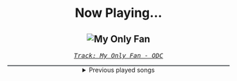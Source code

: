 <div align="center"> 
<h1>Now Playing...</h1>

![My Only Fan](https://i.scdn.co/image/ab67616d00001e022f3754b95e0e091d02acc308)
--
_<samp><a href="https://open.spotify.com/track/4xGqlQnvwKTCFweivBY92U">Track: My Only Fan - ODC</a></samp>_

<div style="border: 1px #4B5054 solid"></div>
<details>
  <summary>
    Previous played songs
  </summary>
  <table>
    <thead>
      <tr>
        <th>
          Artist
        </th>
        <th>
          Song
        </th>
        <th>
          Link
        </th>
      </tr>
    </thead>
    <tbody>
      <tr><td>ODC</td><td>My Only Fan</td><td><a href="https://open.spotify.com/track/4xGqlQnvwKTCFweivBY92U">https://open.spotify.com/track/4xGqlQnvwKTCFweivBY92U</a></td></tr><tr><td>TSS</td><td>Breaking Bones</td><td><a href="https://open.spotify.com/track/70wYtOYfnQpfkeGF7AFpqY">https://open.spotify.com/track/70wYtOYfnQpfkeGF7AFpqY</a></td></tr><tr><td>Znous</td><td>Din Acharon דין אחרון</td><td><a href="https://open.spotify.com/track/6WVq8Bt6pOGvdPSmhsNsFN">https://open.spotify.com/track/6WVq8Bt6pOGvdPSmhsNsFN</a></td></tr><tr><td>Rise Of The Northstar</td><td>Back 2 Basics</td><td><a href="https://open.spotify.com/track/4yY4tbcSXziTwr0UnC1bvq">https://open.spotify.com/track/4yY4tbcSXziTwr0UnC1bvq</a></td></tr><tr><td>Sunmancer</td><td>Siberian Kiss</td><td><a href="https://open.spotify.com/track/4k3HDhC2PqH7AgvF6ZJzum">https://open.spotify.com/track/4k3HDhC2PqH7AgvF6ZJzum</a></td></tr><tr><td>tmdistant</td><td>all i know is... i'd go blind for you</td><td><a href="https://open.spotify.com/track/5KOJrVitoBhiuAzpnzRJ12">https://open.spotify.com/track/5KOJrVitoBhiuAzpnzRJ12</a></td></tr><tr><td>Taken By Tides</td><td>I Let You</td><td><a href="https://open.spotify.com/track/2FVkRlmmOaQ94ZXEDDNlWv">https://open.spotify.com/track/2FVkRlmmOaQ94ZXEDDNlWv</a></td></tr><tr><td>Thousand Below</td><td>Kerosene</td><td><a href="https://open.spotify.com/track/11DmWsJq63RyfNY8m0MiH3">https://open.spotify.com/track/11DmWsJq63RyfNY8m0MiH3</a></td></tr><tr><td>Foxblood</td><td>Occam's Razor</td><td><a href="https://open.spotify.com/track/2TIoAUUuQNTZQ5dK2Yno96">https://open.spotify.com/track/2TIoAUUuQNTZQ5dK2Yno96</a></td></tr><tr><td>Three Days Grace</td><td>Dominate</td><td><a href="https://open.spotify.com/track/5R0uszDwzrAEtxMgTwoIbt">https://open.spotify.com/track/5R0uszDwzrAEtxMgTwoIbt</a></td></tr><tr><td>FRACTURE</td><td>A View Beyond This Tragedy</td><td><a href="https://open.spotify.com/track/3VO9omvibf10uTXVYhJpOX">https://open.spotify.com/track/3VO9omvibf10uTXVYhJpOX</a></td></tr><tr><td>Evergreen Terrace</td><td>Restless Leg Syndrome</td><td><a href="https://open.spotify.com/track/1eSB4u3AapjXrO0baGuc6u">https://open.spotify.com/track/1eSB4u3AapjXrO0baGuc6u</a></td></tr><tr><td>Fox Lake</td><td>Freestyle</td><td><a href="https://open.spotify.com/track/752QBrQ3zOGjCbsXblrMFU">https://open.spotify.com/track/752QBrQ3zOGjCbsXblrMFU</a></td></tr><tr><td>VILT</td><td>The New Shadow</td><td><a href="https://open.spotify.com/track/3pFlVgw9LTsSUFDeMJahob">https://open.spotify.com/track/3pFlVgw9LTsSUFDeMJahob</a></td></tr><tr><td>Mortemia</td><td>Like a Hurricane</td><td><a href="https://open.spotify.com/track/4m9ogLz7APakQ8MibwIzHD">https://open.spotify.com/track/4m9ogLz7APakQ8MibwIzHD</a></td></tr><tr><td>Rustage</td><td>ATOMIC (Cid Kagenou)</td><td><a href="https://open.spotify.com/track/3y87XLBZrdLHnOgzSb0Xan">https://open.spotify.com/track/3y87XLBZrdLHnOgzSb0Xan</a></td></tr><tr><td>Rustage</td><td>ATOMIC (Cid Kagenou)</td><td><a href="https://open.spotify.com/track/3y87XLBZrdLHnOgzSb0Xan">https://open.spotify.com/track/3y87XLBZrdLHnOgzSb0Xan</a></td></tr><tr><td>Rustage</td><td>ATOMIC (Cid Kagenou)</td><td><a href="https://open.spotify.com/track/3y87XLBZrdLHnOgzSb0Xan">https://open.spotify.com/track/3y87XLBZrdLHnOgzSb0Xan</a></td></tr><tr><td>Rustage</td><td>ATOMIC (Cid Kagenou)</td><td><a href="https://open.spotify.com/track/3y87XLBZrdLHnOgzSb0Xan">https://open.spotify.com/track/3y87XLBZrdLHnOgzSb0Xan</a></td></tr><tr><td>Rustage</td><td>ATOMIC (Cid Kagenou)</td><td><a href="https://open.spotify.com/track/3y87XLBZrdLHnOgzSb0Xan">https://open.spotify.com/track/3y87XLBZrdLHnOgzSb0Xan</a></td></tr>
    </tbody>
  </table>
</details>

</div>
